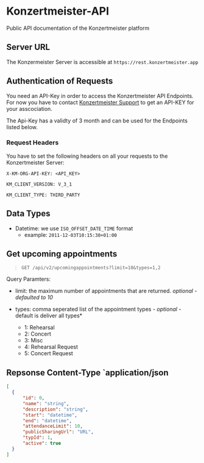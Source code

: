 # Konzertmeister-API
Public API documentation of the Konzertmeister platform

## Server URL

The Konzermeister Server is accessible at `https://rest.konzertmeister.app`

## Authentication of Requests

You need an API-Key in order to access the Konzertmeister API Endpoints. For now you have to contact
[Konzertmeister Support](mailto:support@konzertmeister.app) to get an API-KEY for your asscociation.

The Api-Key has a validty of 3 month and can be used for the Endpoints listed below.

### Request Headers

You have to set the following headers on all your requests to the Konzertmeister Server:

`X-KM-ORG-API-KEY: <API_KEY>`

`KM_CLIENT_VERSION: V_3_1`

`KM_CLIENT_TYPE: THIRD_PARTY`



## Data Types

* Datetime: we use `ISO_OFFSET_DATE_TIME` format
    * example: `2011-12-03T10:15:30+01:00`


## Get upcoming appointments

> `GET /api/v2/upcomingappointments?limit=10&types=1,2`

Query Paramters:

* limit: the maximum number of appointments that are returned. *optional - defaulted to 10*

* types: comma seperated list of the appointment types - *optional* - default is deliver all types*
    * 1: Rehearsal
    * 2: Concert
    * 3: Misc
    * 4: Rehearsal Request
    * 5: Concert Request


Repsonse Content-Type `application/json
---

```json
[
  {
      "id": 0,
      "name": "string",
      "description": "string",
      "start": "datetime",
      "end": "datetime",
      "attendanceLimit": 10,
      "publicSharingUrl": "URL",
      "typId": 1,
      "active": true
  }
]
```


